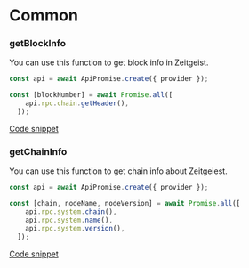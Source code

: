 # Common

### getBlockInfo

You can use this function to get block info in Zeitgeist.

```typescript
const api = await ApiPromise.create({ provider });

const [blockNumber] = await Promise.all([
    api.rpc.chain.getHeader(),
  ]);
```
[Code snippet](./getBlockInfo.ts)


### getChainInfo

You can use this function to get chain info about Zeitgeiest.

```typescript
const api = await ApiPromise.create({ provider });

const [chain, nodeName, nodeVersion] = await Promise.all([
    api.rpc.system.chain(),
    api.rpc.system.name(),
    api.rpc.system.version(),
  ]);
```
[Code snippet](./getChainInfo.ts)

